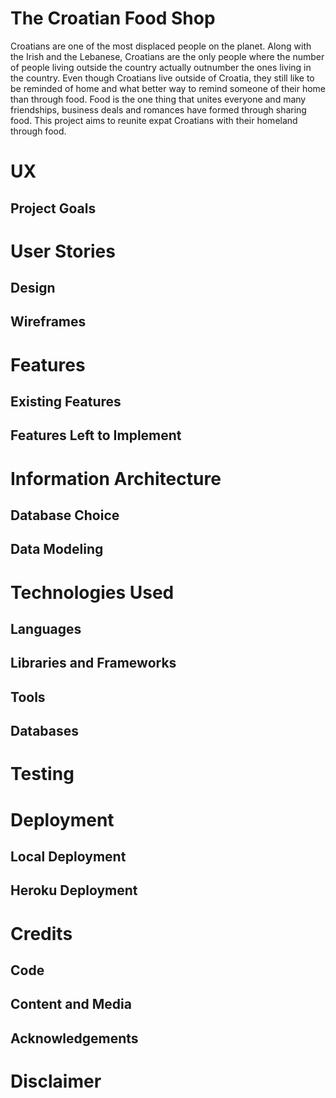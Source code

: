 # The Croatian Food Shop

Croatians are one of the most displaced people on the planet. Along with the Irish and the Lebanese, Croatians are the only people where the number of people living outside the country actually outnumber the ones living in the country. Even though Croatians live outside of Croatia, they still like to be reminded of home and what better way to remind someone of their home than through food. Food is the one thing that unites everyone and many friendships, business deals and romances have formed through sharing food. This project aims to reunite expat Croatians with their homeland through food. 





# UX
## Project Goals
# User Stories
## Design
## Wireframes
# Features
## Existing Features
## Features Left to Implement
# Information Architecture
## Database Choice
## Data Modeling
# Technologies Used
## Languages
## Libraries and Frameworks
## Tools
## Databases
# Testing
# Deployment
## Local Deployment
## Heroku Deployment
# Credits
## Code
## Content and Media
## Acknowledgements
# Disclaimer